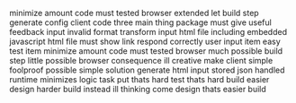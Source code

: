 minimize amount code must tested browser extended let build step generate config client code three main thing package must give useful feedback input invalid format transform input html file including embedded javascript html file must show link respond correctly user input item easy test item minimize amount code must tested browser much possible build step little possible browser consequence ill creative make client simple foolproof possible simple solution generate html input stored json handled runtime minimizes logic task put thats hard test thats hard build easier design harder build instead ill thinking come design thats easier build